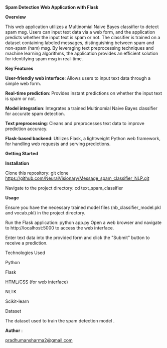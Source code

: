 
__Spam Detection Web Application with Flask__

__Overview__

This web application utilizes a Multinomial Naive Bayes classifier to detect spam msg. Users can input text data via a web form, and the application predicts whether the input text is spam or not. The classifier is trained on a dataset containing labeled messages, distinguishing between spam and non-spam (ham) msg. By leveraging text preprocessing techniques and machine learning algorithms, the application provides an efficient solution for identifying spam msg in real-time.

__Key Features__

__User-friendly web interface__: Allows users to input text data through a simple web form.

__Real-time prediction__: Provides instant predictions on whether the input text is spam or not.

__Model integration__: Integrates a trained Multinomial Naive Bayes classifier for accurate spam detection.

__Text preprocessing__: Cleans and preprocesses text data to improve prediction accuracy.

__Flask-based backend__: Utilizes Flask, a lightweight Python web framework, for handling web requests and serving predictions.


__Getting Started__

__Installation__

Clone this repository: git clone  https://github.com/NeuralVisionary/Message_spam_classifier_NLP.git

Navigate to the project directory: cd text_spam_classifier

__Usage__

Ensure you have the necessary trained model files (nb_classifier_model.pkl and vocab.pkl) in the project directory.

Run the Flask application: python app.py
Open a web browser and navigate to http://localhost:5000 to access the web interface.

Enter text data into the provided form and click the "Submit" button to receive a prediction.

Technologies Used

Python

Flask

HTML/CSS (for web interface)

NLTK

Scikit-learn

Dataset

The dataset used to train the spam detection model .


__Author__ :

pradhumansharma2@gmail.com
